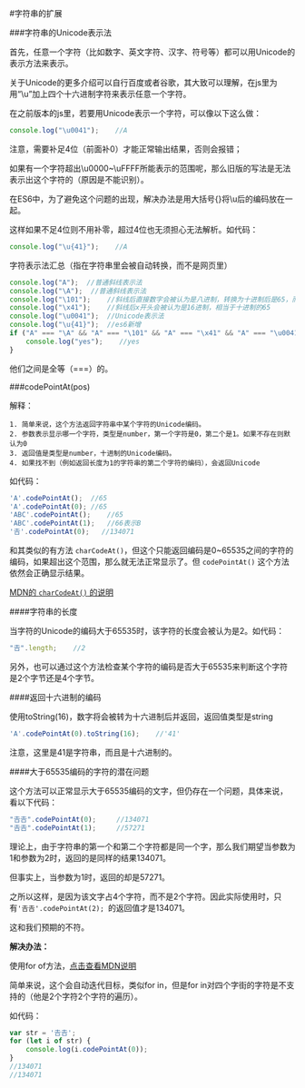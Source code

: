 ﻿#字符串的扩展

###字符串的Unicode表示法

首先，任意一个字符（比如数字、英文字符、汉字、符号等）都可以用Unicode的表示方法来表示。
 
关于Unicode的更多介绍可以自行百度或者谷歌，其大致可以理解，在js里为用“\u”加上四个十六进制字符来表示任意一个字符。

在之前版本的js里，若要用Unicode表示一个字符，可以像以下这么做：

```javascript
console.log("\u0041");    //A
```

注意，需要补足4位（前面补0）才能正常输出结果，否则会报错；

如果有一个字符超出\u0000~\uFFFF所能表示的范围呢，那么旧版的写法是无法表示出这个字符的（原因是不能识别）。

在ES6中，为了避免这个问题的出现，解决办法是用大括号{}将\u后的编码放在一起。

这样如果不足4位则不用补零，超过4位也无须担心无法解析。如代码：

```javascript
console.log("\u{41}");    //A
```

字符表示法汇总（指在字符串里会被自动转换，而不是网页里）

```javascript
console.log("A");  //普通斜线表示法  
console.log("\A");  //普通斜线表示法
console.log("\101");    //斜线后直接数字会被认为是八进制，转换为十进制后是65，而ANSI码中的65表示大写字符A
console.log("\x41");    //斜线后x开头会被认为是16进制，相当于十进制的65
console.log("\u0041");  //Unicode表示法
console.log("\u{41}");  //es6新增
if ("A" === "\A" && "A" === "\101" && "A" === "\x41" && "A" === "\u0041" && "A" === "\u{41}") {
    console.log("yes");    //yes
}
```

他们之间是全等（===）的。


###codePointAt(pos)

解释：

    1. 简单来说，这个方法返回字符串中某个字符的Unicode编码。
    2. 参数表示显示哪一个字符，类型是number，第一个字符是0，第二个是1。如果不存在则默认为0
    3. 返回值是类型是number，十进制的Unicode编码。
    4. 如果找不到（例如返回长度为1的字符串的第二个字符的编码），会返回Unicode

如代码：

```javascript
'A'.codePointAt();  //65
'A'.codePointAt(0); //65
'ABC'.codePointAt();    //65
'ABC'.codePointAt(1);   //66表示B
'𠮷'.codePointAt(0);   //134071
```

和其类似的有方法 ```charCodeAt()```，但这个只能返回编码是0~65535之间的字符的编码，如果超出这个范围，那么就无法正常显示了。但 ```codePointAt()``` 这个方法依然会正确显示结果。

[MDN的 ```charCodeAt()``` 的说明](https://developer.mozilla.org/zh-CN/docs/Web/JavaScript/Reference/Global_Objects/String/charCodeAt)


####字符串的长度

当字符的Unicode的编码大于65535时，该字符的长度会被认为是2。如代码：
```javascript
"𠮷".length;    //2
```

另外，也可以通过这个方法检查某个字符的编码是否大于65535来判断这个字符是2个字节还是4个字节。

####返回十六进制的编码

使用toString(16)，数字将会被转为十六进制后并返回，返回值类型是string

```javascript
'A'.codePointAt(0).toString(16);    //'41'
```

注意，这里是41是字符串，而且是十六进制的。


####大于65535编码的字符的潜在问题

这个方法可以正常显示大于65535编码的文字，但仍存在一个问题，具体来说，看以下代码：

```javascript
"𠮷𠮷".codePointAt(0);     //134071
"𠮷𠮷".codePointAt(1);     //57271
 ```
 
理论上，由于字符串的第一个和第二个字符都是同一个字，那么我们期望当参数为1和参数为2时，返回的是同样的结果134071。

但事实上，当参数为1时，返回的却是57271。

之所以这样，是因为该文字占4个字符，而不是2个字符。因此实际使用时，只有```'𠮷𠮷'.codePointAt(2); ```的返回值才是134071。

这和我们预期的不符。

**解决办法：**

使用for of方法，[点击查看MDN说明](https://developer.mozilla.org/zh-CN/docs/Web/JavaScript/Reference/Statements/for...of)

简单来说，这个会自动迭代目标，类似for in，但是for in对四个字街的字符是不支持的（他是2个字符2个字符的遍历）。

如代码：
```javascript
var str = '𠮷𠮷';
for (let i of str) {
    console.log(i.codePointAt(0));
}
//134071
//134071
```

